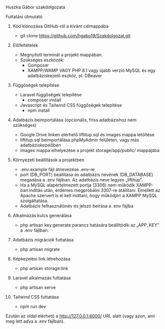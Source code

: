 Huszka Gábor szakdolgozata

Futtatási útmutató

1. Kód klónozása GitHub-ról a kívánt célmappába

    - git clone https://github.com/hgabo19/Szakdolgozat.git

2. Előfeltételek

    - Megnyitott terminál a projekt mappában.
    - Szükséges eszközök:
        - Composer
        - XAMPP/WAMP VAGY
          PHP 8.1 vagy újabb verzió
          MySQL és egy adatbáziskezelő eszköz, pl. DBeaver

3. Függőségek telepítése

    - Laravel függőségek telepítése
        - composer install
    - Javascript és Tailwind CSS függőségek telepítése
        - npm install

4. Adatbázis beimportálása (opcionális, friss adatbázishoz nem szükséges)

    - Google Drive linken elérhető liftitup.sql és images mappa letöltése
    - liftitup.sql beimportálása phpMyAdmin felületen, vagy más adatbáziskezelőben
    - images mappa elhelyezése a projekt storage/app/public/ mappájába

5. Környezeti beállítások a projektben

    - .env.example fájl átnevezése .env-re
    - port (DB_PORT) beállítása és adatbázis nevének (DB_DATABASE) megadása a .env fájlban. Az adatbázis neve legyen „liftitup”.
    - Ha a MySQL alapértelmezett portja (3306) nem működik XAMPP-ban indítás után, érdemes megpróbálni 3307-re átállítani. Emellett az Apache szervert is el kell indítani, hogy működjön a XAMPP MySQL szolgáltatása.
    - Adatbázis felhasználónév és jelszó beírása a .env fájlba

6. Alkalmazás kulcs generálása

    - php artisan key:generate parancs hatására beállítódik az „APP_KEY” a .env fájlban.

7. Adatbázis migrációk futtatása

    - php artisan migrate

8. Képkezelési link létrehozása

    - php artisan storage:link

9. Laravel alkalmazás futtatása

    - php artisan serve

10. Tailwind CSS futtatása

    - npm run dev

Ezután az oldal elérhető a http://127.0.0.1:8000/ URL alatt (vagy azon, ami meg lett adva a .env fájlban).
